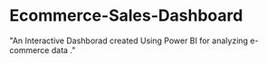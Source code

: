 # Ecommerce-Sales-Dashboard
"An Interactive Dashborad created Using Power BI for analyzing e-commerce data ."
